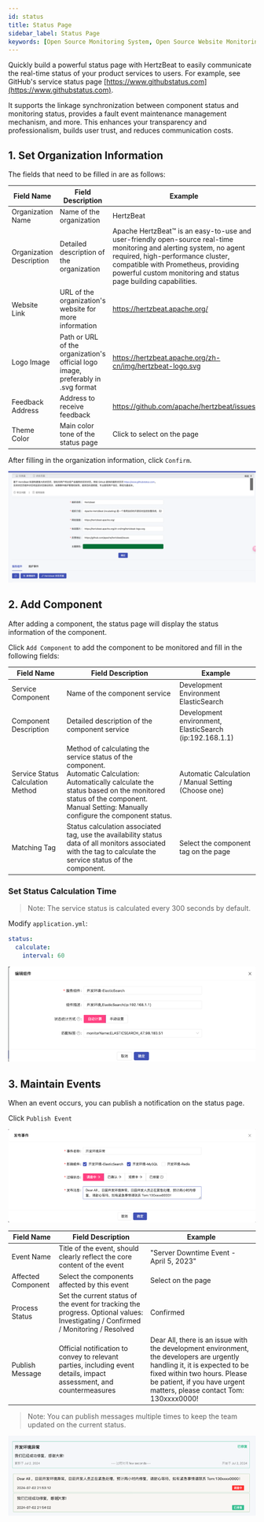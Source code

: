 ```yaml
---
id: status  
title: Status Page  
sidebar_label: Status Page  
keywords: [Open Source Monitoring System, Open Source Website Monitoring, Status Page]
---
```


Quickly build a powerful status page with HertzBeat to easily communicate the real-time status of your product services to users. For example, see GitHub's service status page [https://www.githubstatus.com](https://www.githubstatus.com).

It supports the linkage synchronization between component status and monitoring status, provides a fault event maintenance management mechanism, and more. This enhances your transparency and professionalism, builds user trust, and reduces communication costs.

## 1. Set Organization Information

The fields that need to be filled in are as follows:

|        Field Name        |                                Field Description                                 |                                                                                                                                   Example                                                                                                                                    |
|--------------------------|----------------------------------------------------------------------------------|------------------------------------------------------------------------------------------------------------------------------------------------------------------------------------------------------------------------------------------------------------------------------|
| Organization Name        | Name of the organization                                                         | HertzBeat                                                                                                                                                                                                                                                                    |
| Organization Description | Detailed description of the organization                                         | Apache HertzBeat™ is an easy-to-use and user-friendly open-source real-time monitoring and alerting system, no agent required, high-performance cluster, compatible with Prometheus, providing powerful custom monitoring and status page building capabilities. |
| Website Link             | URL of the organization's website for more information                           | <https://hertzbeat.apache.org/>                                                                                                                                                                                                                                                |
| Logo Image               | Path or URL of the organization's official logo image, preferably in .svg format | <https://hertzbeat.apache.org/zh-cn/img/hertzbeat-logo.svg>                                                                                                                                                                                                                    |
| Feedback Address         | Address to receive feedback                                                      | <https://github.com/apache/hertzbeat/issues>                                                                                                                                                                                                                                   |
| Theme Color              | Main color tone of the status page                                               | Click to select on the page                                                                                                                                                                                                                                                  |

After filling in the organization information, click `Confirm`.

![HertzBeat](/img/docs/help/status-3.png)

## 2. Add Component

After adding a component, the status page will display the status information of the component.

Click `Add Component` to add the component to be monitored and fill in the following fields:

|            Field Name             |                                                                                                           Field Description                                                                                                           |                         Example                         |
|-----------------------------------|---------------------------------------------------------------------------------------------------------------------------------------------------------------------------------------------------------------------------------------|---------------------------------------------------------|
| Service Component                 | Name of the component service                                                                                                                                                                                                         | Development Environment ElasticSearch                   |
| Component Description             | Detailed description of the component service                                                                                                                                                                                         | Development environment, ElasticSearch (ip:192.168.1.1) |
| Service Status Calculation Method | Method of calculating the service status of the component.<br/>Automatic Calculation: Automatically calculate the status based on the monitored status of the component.<br/>Manual Setting: Manually configure the component status. | Automatic Calculation / Manual Setting (Choose one)     |
| Matching Tag                      | Status calculation associated tag, use the availability status data of all monitors associated with the tag to calculate the service status of the component.                                                                         | Select the component tag on the page                    |

### Set Status Calculation Time

> Note: The service status is calculated every 300 seconds by default.

Modify `application.yml`:

```yaml
status:
  calculate:
    interval: 60
```

![HertzBeat](/img/docs/help/status-4.png)

## 3. Maintain Events

When an event occurs, you can publish a notification on the status page.

Click `Publish Event`

![HertzBeat](/img/docs/help/status-1.png)

|     Field Name     |                                                         Field Description                                                         |                                                                                                               Example                                                                                                               |
|--------------------|-----------------------------------------------------------------------------------------------------------------------------------|-------------------------------------------------------------------------------------------------------------------------------------------------------------------------------------------------------------------------------------|
| Event Name         | Title of the event, should clearly reflect the core content of the event                                                          | "Server Downtime Event - April 5, 2023"                                                                                                                                                                                             |
| Affected Component | Select the components affected by this event                                                                                      | Select on the page                                                                                                                                                                                                                  |
| Process Status     | Set the current status of the event for tracking the progress. Optional values: Investigating / Confirmed / Monitoring / Resolved | Confirmed                                                                                                                                                                                                                           |
| Publish Message    | Official notification to convey to relevant parties, including event details, impact assessment, and countermeasures              | Dear All, there is an issue with the development environment, the developers are urgently handling it, it is expected to be fixed within two hours. Please be patient, if you have urgent matters, please contact Tom: 130xxxx0000! |

> Note: You can publish messages multiple times to keep the team updated on the current status.

![HertzBeat](/img/docs/help/status-2.png)
